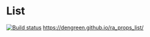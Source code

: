 # List
[![Build status](https://ci.appveyor.com/api/projects/status/mk0lshebyn692su9?svg=true)](https://ci.appveyor.com/project/DenGreen/ra-props-list)
https://dengreen.github.io/ra_props_list/